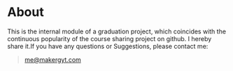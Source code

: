 # About
This is the internal module of a graduation project, which coincides with the continuous popularity of the course sharing project on github. I hereby share it.If you have any questions or Suggestions, please contact me:
>me@makergyt.com